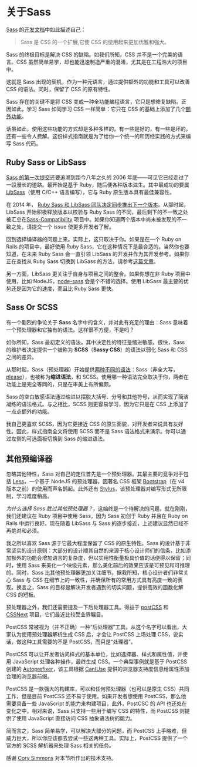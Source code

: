 
# 关于Sass

[Sass](https://sass-lang.com) 的[开发文档](https://sass-lang.com/documentation/file.SASS_REFERENCE.html)中如此描述自己：
 
>Sass 是 CSS 的一个扩展,它使 CSS 的使用起来更加优雅和强大。

Sass 的终极目标是解决 CSS 的缺陷。如我们所知，CSS 并不是一个完美的语言。CSS 虽然简单易学，却也能迅速制造严重的混淆，尤其是在工程浩大的项目中。

这就是 Sass 出现的契机，作为一种元语言，通过提供额外的功能和工具可以改善 CSS 的语法。同时，保留了 CSS 的原有特性。

Sass 存在的关键不是将 CSS 变成一种全功能编程语言，它只是想修复缺陷。正因如此，学习 Sass 如同学习 CSS 一样简单：它只在 CSS 的基础上添加了几个[额外功能](https://sitepoint.com/sass-reference/)。

话虽如此，使用这些功能的方式却是多种多样的。有一些是好的，有一些是坏的，还有一些令人费解。这份样式指南就是为了给你一个统一的和历经实践的方式来编写 Sass 代码。

## Ruby Sass or LibSass

[Sass 的第一次提交](https://github.com/hcatlin/sass/commit/fa5048ba405619273e474a50400c7243fbff54fe)还要追溯到距今八年之久的 2006 年底——可见它已经走过了一段漫长的道路。最开始是基于 Ruby，随后便各种版本滋生。其中最成功的要属[LibSass](https://webdesign.tutsplus.com/articles/getting-to-know-libsass--cms-23114)（使用 C/C++ 语言编写），它与 Ruby 原生版本具有最佳兼容性。

在 2014 年， [Ruby Sass 和 LibSass 团队决定同步推出下一个版本](https://github.com/sass/libsass/wiki/The-LibSass-Compatibility-Plan)。从那时起，LibSass 开始积极释放版本以校验与 Ruby Sass 的不同，最后剩下的不一致之处被汇总在[Sass-Compatibility](https://kittygiraudel.github.io/sass-compatibility/) 项目中。如果你知道两个版本中尚未被发现的不一致之处，请提交一个 issue 使更多开发者了解。

回到选择编译器的问题上来。实际上，这只取决于你。如果是在一个 Ruby on Rails 的项目中，最好使用 Ruby Sass，它在这种情况下是最合适的。当然你也要知道，在未来 Ruby Sass 会一直引领 LibSass 的开发并作为其开发参考。如果你正在查找从 Ruby Sass 切换到 LibSass 的方法，请参考[这篇文章](https://www.sitepoint.com/switching-ruby-sass-libsass/)。

另一方面，LibSass 更关注于自身与项目之间的整合。如果你想在非 Ruby 项目中使用，比如 NodeJS，[node-sass](https://github.com/sass/node-sass) 会是个不错的选择。使用 LibSass 最主要的优势还是因为它的速度，而且比 Ruby Sass 更快。

## Sass Or SCSS

有一个剧烈的争论关于 **Sass** 名字中的含义，并对此有充足的理由：Sass 意味着一个预处理器和它独有的语法。这样很不方便，不是吗？

如你所知，Sass 最初定义的语法，其中决定性的特征是缩进敏感。很快，Sass 的维护者决定提供一个被称为 **SCSS**（**Sassy CSS**）的语法以弱化 Sass 和 CSS 之间的差异。

从那时起，Sass（预处理器）开始提供[两种不同的语法](https://www.sitepoint.com/whats-difference-sass-scss/)：Sass（非全大写，[please](http://sassnotsass.com)），也被称为**缩进语法**，和 SCSS。使用哪一种语法完全取决于你，两者在功能上是完全等同的，只是在审美上有所偏颇。

Sass 的空白敏感语法通过缩进以摆脱大括号、分号和其他符号，从而实现了简洁凝练的语法格式。与之相比，SCSS 则更容易学习，因为它只是在 CSS 上添加了一点点额外的功能。

我自己更喜欢 SCSS，因为它更接近 CSS 的原生面貌，对开发者来说具有友好性。因此，样式指南全文将使用 SCSS 而不是 Sass 语法格式来演示。你可以通过<span data-toggle="aside" class="link-like" role="button" aria-expanded>左侧的可选面板</span>切换到 Sass 的缩进语法。

## 其他预编译器

忽略其他特性，Sass 对自己的定位首先是一个预处理器。其最主要的竞争对手包括 [Less](http://lesscss.org/)，一个基于 NodeJS 的预处理器，因著名 CSS 框架 [Bootstrap](https://getbootstrap.com/)（在 v4 版本之前）的使用而声名鹊起。此外还有 [Stylus](https://stylus-lang.com/)，该预处理器对编写形式无所限制，学习难度稍高。

*为什么选择 Sass 胜过其他预处理器？*，这始终是一个待解决的问题。就在刚刚，我们还建议在 Ruby 项目中使用 Sass，因为 Sass 初创于 Ruby 并且在 Ruby on Rails 中运行良好。现在随着 LibSass 与 Sass 的逐步接近，上述建议显然已经不再绝对和必须。

我之所以喜欢 Sass 源于它最大程度保留了 CSS 的原生特性。Sass 的设计基于非常坚实的设计原则：大部分的设计顺其自然的来源于核心设计师们的信条，比如添加额外的功能会增加语言的复杂度，但以实用性衡量极具价值的话便得以保留；同时，使用 Sass 来美化一个块级元素，那么美化前后的效果应该是可预见和可推理的。同时，Sass 比其他预处理器更加关注细节。据我所知，核心设计者们非常关心 Sass 与 CSS 在细节上的一致性，并确保所有的常用方式具有高度一致的表现。换言之，Sass 的目标是解决开发者遇到的切实问题，提供高效的函数化解 CSS 的短板。

预处理器之外，我们还需要提及一下后处理器工具。得益于 [postCSS](https://github.com/postcss/postcss) 和 [CSSNext](https://github.com/cssnext/cssnext) 项目，它们最近比较受业界瞩目。

PostCSS 常被视为（并不正确）一种“后处理器”工具。从这个名字可以看出，大家认为使用预处理器解析生成 CSS 后，才会让 PostCSS 上场处理 CSS，说实话，做这种工具需要的不是 PostCSS，而只是“处理器”。

PostCSS 可以让开发者访问样式的基本单位，比如选择器、样式和属性值，并使用 JavaScript 处理各种操作，最终生成 CSS。一个典型事例就是基于 PostCSS 创建的 [Autoprefixer](https://github.com/postcss/autoprefixer)，该工具根据 [CanIUse](https://caniuse.com) 提供的浏览器支持度信息给属性添加合理的浏览器前缀。

PostCSS 是一款强大的构建库，可以和任何预处理器（也可以是原生 CSS）共同工作，但是目前 PostCSS 还不易于使用。如果开发者想使用 PostCSS，那么他需要具备一些 JavaScript 的能力来构建项目，此外，PostCSC 的 API 也还处在变化之中。相对来说，Sass 只支持一些用于编写 CSS 的特性，而 PostCSS 则提供了使用 JavaScript 直接访问 CSS 抽象语法树的能力。

简而言之，Sass 简单易学，可以解决大部分的问题，而 PostCSS 上手略难，但威力巨大，所以你应该都去尝试一些这两种工具。实际上，PostCSS 提供了一个官方的 SCSS 解析器来处理 Sass 相关的任务。

<div class="note">
  <p>感谢 <a href="https://github.com/corysimmons">Cory Simmons</a> 对本节所作出的技术支持。</p>
</div>
